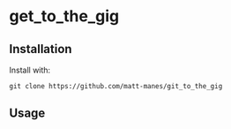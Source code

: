 # get_to_the_gig

## Installation

Install with:

```console
git clone https://github.com/matt-manes/git_to_the_gig
```

## Usage
